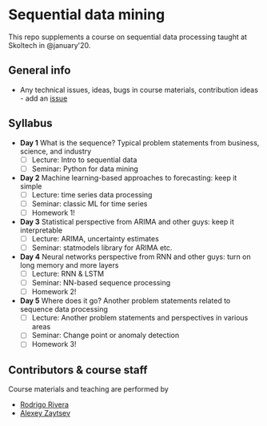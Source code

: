 # 


# Sequential data mining

This repo supplements a course on sequential data processing taught at Skoltech in @january'20.

## General info
* Any technical issues, ideas, bugs in course materials, contribution ideas - add an [issue](https://github.com/likzet/sequential_data_mining/issues)

## Syllabus
- __Day 1__ What is the sequence? Typical problem statements from business, science, and industry
  - [ ] Lecture: Intro to sequential data
  - [ ] Seminar: Python for data mining

- __Day 2__ Machine learning-based approaches to forecasting: keep it simple
  - [ ] Lecture: time series data processing
  - [ ] Seminar: classic ML for time series
  - [ ] Homework 1!
  
- __Day 3__ Statistical perspective from ARIMA and other guys: keep it interpretable
  - [ ] Lecture: ARIMA, uncertainty estimates
  - [ ] Seminar: statmodels library for ARIMA etc.
  
- __Day 4__ Neural networks perspective from RNN and other guys: turn on long memory and more layers
  - [ ] Lecture: RNN & LSTM
  - [ ] Seminar: NN-based sequence processing
  - [ ] Homework 2!
  
- __Day 5__ Where does it go? Another problem statements related to sequence data processing
  - [ ] Lecture: Another problem statements and perspectives in various areas
  - [ ] Seminar: Change point or anomaly detection
  - [ ] Homework 3!

<!---
## Main sources used
* Knaflic, C.N., 2015. Storytelling with data: A data visualization guide for business professionals. John Wiley & Sons.
* Claus O. Wilke, 2018. [Fundamentals of Data Visualization](https://serialmentor.com/dataviz/index.html)
* Tutorial for [bokeh](https://github.com/bokeh/bokeh-notebooks/tree/master/tutorial)
-->

## Contributors & course staff
Course materials and teaching are performed by
- [Rodrigo Rivera](https://github.com/rodrigorivera)
- [Alexey Zaytsev](https://github.com/likzet/) 

